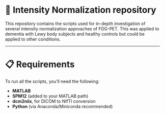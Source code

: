 # 🧠 Intensity Normalization repository

This repository contains the scripts used for in-depth investigation of several intensity normalization approaches of FDG-PET. This was applied to dementia with Lewy body subjects and healthy controls but could be applied to other conditions.

---

# 📋 Requirements

To run all the scripts, you’ll need the following:

- **MATLAB**
- **SPM12** (added to your MATLAB path)
- **dcm2niix**, for DICOM to NIfTI conversion
- **Python** (via Anaconda/Miniconda recommended)
